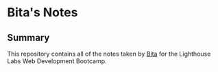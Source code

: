 # Bita's Notes

## Summary 

This repository contains all of the notes taken by [Bita](https://github.com/bitaj95) for the Lighthouse Labs Web Development Bootcamp.